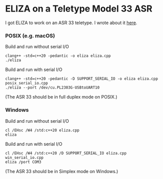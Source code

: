 # ELIZA on a Teletype Model 33 ASR

I got ELIZA to work on an ASR 33 teletype. I wrote about it [here](https://sites.google.com/view/elizaarchaeology/blog/talking-to-eliza-on-an-asr-33-teletype).


### POSIX (e.g. macOS)

Build and run without serial I/O

```text
clang++ -std=c++20 -pedantic -o eliza eliza.cpp
./eliza
```
Build and run with serial I/O

```text
clang++ -std=c++20 -pedantic -D SUPPORT_SERIAL_IO -o eliza eliza.cpp posix_serial_io.cpp
./eliza --port /dev/cu.PL2303G-USBtoUART10
```

(The ASR 33 should be in full duplex mode on POSIX.)

### Windows

Build and run without serial I/O

```text
cl /EHsc /W4 /std:c++20 eliza.cpp
eliza
```

Build and run with serial I/O

```text
cl /EHsc /W4 /std:c++20 /D SUPPORT_SERIAL_IO eliza.cpp win_serial_io.cpp
eliza /port COM3
```

(The ASR 33 should be in Simplex mode on Windows.)

